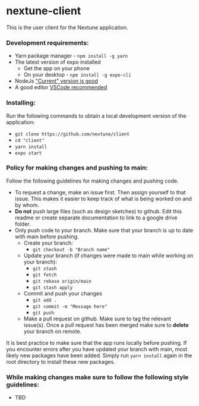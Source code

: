 # nextune-client

This is the user client for the Nextune application.

### Development requirements:
- Yarn package manager - `npm install -g yarn`
- The latest version of expo installed
    - Get the app on your phone
    - On your desktop - `npm install -g expo-cli`
- NodeJs ["Current" version is good](https://nodejs.org/en/)
- A good editor [VSCode recommended](https://code.visualstudio.com/download)

### Installing:
Run the following commands to obtain a local development version of the application:
- `git clone https://github.com/nextune/client`
- `cd "client"`
- `yarn install`
- `expo start`

### Policy for making changes and pushing to main:
Follow the following guidelines for making changes and pushing code.
- To request a change, make an issue first. Then assign yourself to that issue. This makes it easier to keep track of what is being worked on and by whom.
- **Do not** push large files (such as design sketches) to github. Edit this readme or create separate documentation to link to a google drive folder.
- Only push code to your branch. Make sure that your branch is up to date with main before pushing.
    - Create your branch:
        - `git checkout -b "Branch name"`
    - Update your branch (if changes were made to main while working on your branch):
        - `git stash`
        - `git fetch`
        - `git rebase origin/main`
        - `git stash apply`
    - Commit and push your changes
        - `git add .`
        - `git commit -m "Message here"`
        - `git push`
    - Make a pull request on github. Make sure to tag the relevant issue(s). Once a pull request has been merged make sure to **delete** your branch on remote.
    
It is best practice to make sure that the app runs locally before pushing. If you encounter errors after you have updated your branch with main, most likely new packages have been added. Simply run `yarn install` again in the root directory to install these new packages.

### While making changes make sure to follow the following style guidelines:
- TBD
